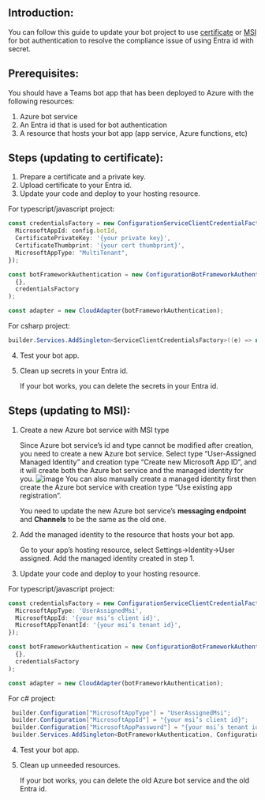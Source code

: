 ## Introduction:
You can follow this guide to update your bot project to use [certificate](#steps-updating-to-certificate) or [MSI](#steps-updating-to-msi) for bot authentication to resolve the compliance issue of using Entra id with secret.

## Prerequisites:

You should have a Teams bot app that has been deployed to Azure with the following resources:
1.	Azure bot service
2.	An Entra id that is used for bot authentication
3.	A resource that hosts your bot app (app service, Azure functions, etc)


## Steps (updating to certificate):
1. Prepare a certificate and a private key.
2. Upload certificate to your Entra id.
3. Update your code and deploy to your hosting resource.

For typescript/javascript project:
```ts
const credentialsFactory = new ConfigurationServiceClientCredentialFactory({
  MicrosoftAppId: config.botId,
  CertificatePrivateKey: '{your private key}',
  CertificateThumbprint: '{your cert thumbprint}',
  MicrosoftAppType: "MultiTenant",
});

const botFrameworkAuthentication = new ConfigurationBotFrameworkAuthentication(
  {},
  credentialsFactory
);

const adapter = new CloudAdapter(botFrameworkAuthentication);
```
For csharp project:
```csharp
builder.Services.AddSingleton<ServiceClientCredentialsFactory>((e) => new CertificateServiceClientCredentialsFactory("{your certificate}", "{your entra id}"));
```
4.	Test your bot app.
5.	Clean up secrets in your Entra id. 

    If your bot works, you can delete the secrets in your Entra id.
## Steps (updating to MSI):
1.	Create a new Azure bot service with MSI type

    Since Azure bot service’s id and type cannot be modified after creation, you need to create a new Azure bot service. Select type “User-Assigned Managed Identity” and creation type “Create new Microsoft App ID”, and it will create both the Azure bot service and the managed identity for you.
![image](https://github.com/OfficeDev/teams-toolkit/assets/25220706/4dc2073f-93f9-4d7b-9721-6903c7463056)
    You can also manually create a managed identity first then create the Azure bot service with creation type “Use existing app registration”.

    You need to update the new Azure bot service’s **messaging endpoint** and **Channels** to be the same as the old one.

2.	Add the managed identity to the resource that hosts your bot app.

    Go to your app’s hosting resource, select Settings->Identity->User assigned. Add the managed identity created in step 1.
 

3.	Update your code and deploy to your hosting resource.

For typescript/javascript project:
```typescript
const credentialsFactory = new ConfigurationServiceClientCredentialFactory({
  MicrosoftAppType: 'UserAssignedMsi',
  MicrosoftAppId: '{your msi’s client id}',
  MicrosoftAppTenantId: '{your msi’s tenant id}',
});

const botFrameworkAuthentication = new ConfigurationBotFrameworkAuthentication(
  {},
  credentialsFactory
);

const adapter = new CloudAdapter(botFrameworkAuthentication);
```
For c# project:
```csharp
 builder.Configuration["MicrosoftAppType"] = "UserAssignedMsi";
 builder.Configuration["MicrosoftAppId"] = "{your msi’s client id}";
 builder.Configuration["MicrosoftAppPassword"] = "{your msi’s tenant id}";
 builder.Services.AddSingleton<BotFrameworkAuthentication, ConfigurationBotFrameworkAuthentication>();
```

4.	Test your bot app.
5.	Clean up unneeded resources. 

    If your bot works, you can delete the old Azure bot service and the old Entra id.
